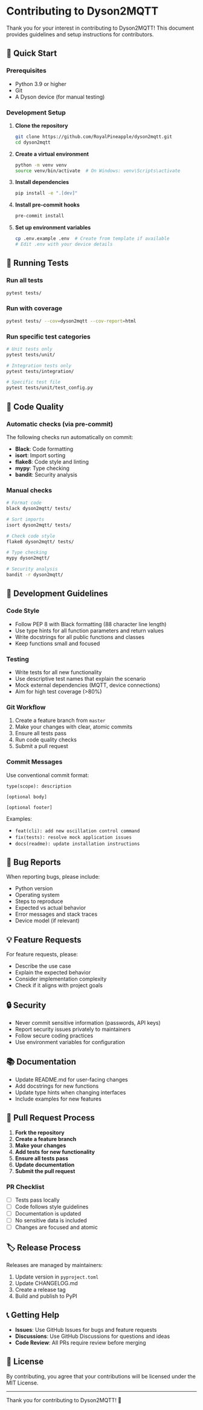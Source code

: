# Contributing to Dyson2MQTT

Thank you for your interest in contributing to Dyson2MQTT! This document provides guidelines and setup instructions for contributors.

## 🚀 Quick Start

### Prerequisites
- Python 3.9 or higher
- Git
- A Dyson device (for manual testing)

### Development Setup

1. **Clone the repository**
   ```bash
   git clone https://github.com/RoyalPineapple/dyson2mqtt.git
   cd dyson2mqtt
   ```

2. **Create a virtual environment**
   ```bash
   python -m venv venv
   source venv/bin/activate  # On Windows: venv\Scripts\activate
   ```

3. **Install dependencies**
   ```bash
   pip install -e ".[dev]"
   ```

4. **Install pre-commit hooks**
   ```bash
   pre-commit install
   ```

5. **Set up environment variables**
   ```bash
   cp .env.example .env  # Create from template if available
   # Edit .env with your device details
   ```

## 🧪 Running Tests

### Run all tests
```bash
pytest tests/
```

### Run with coverage
```bash
pytest tests/ --cov=dyson2mqtt --cov-report=html
```

### Run specific test categories
```bash
# Unit tests only
pytest tests/unit/

# Integration tests only
pytest tests/integration/

# Specific test file
pytest tests/unit/test_config.py
```

## 🔧 Code Quality

### Automatic checks (via pre-commit)
The following checks run automatically on commit:
- **Black**: Code formatting
- **isort**: Import sorting
- **flake8**: Code style and linting
- **mypy**: Type checking
- **bandit**: Security analysis

### Manual checks
```bash
# Format code
black dyson2mqtt/ tests/

# Sort imports
isort dyson2mqtt/ tests/

# Check code style
flake8 dyson2mqtt/ tests/

# Type checking
mypy dyson2mqtt/

# Security analysis
bandit -r dyson2mqtt/
```

## 📝 Development Guidelines

### Code Style
- Follow PEP 8 with Black formatting (88 character line length)
- Use type hints for all function parameters and return values
- Write docstrings for all public functions and classes
- Keep functions small and focused

### Testing
- Write tests for all new functionality
- Use descriptive test names that explain the scenario
- Mock external dependencies (MQTT, device connections)
- Aim for high test coverage (>80%)

### Git Workflow
1. Create a feature branch from `master`
2. Make your changes with clear, atomic commits
3. Ensure all tests pass
4. Run code quality checks
5. Submit a pull request

### Commit Messages
Use conventional commit format:
```
type(scope): description

[optional body]

[optional footer]
```

Examples:
- `feat(cli): add new oscillation control command`
- `fix(tests): resolve mock application issues`
- `docs(readme): update installation instructions`

## 🐛 Bug Reports

When reporting bugs, please include:
- Python version
- Operating system
- Steps to reproduce
- Expected vs actual behavior
- Error messages and stack traces
- Device model (if relevant)

## 💡 Feature Requests

For feature requests, please:
- Describe the use case
- Explain the expected behavior
- Consider implementation complexity
- Check if it aligns with project goals

## 🔒 Security

- Never commit sensitive information (passwords, API keys)
- Report security issues privately to maintainers
- Follow secure coding practices
- Use environment variables for configuration

## 📚 Documentation

- Update README.md for user-facing changes
- Add docstrings for new functions
- Update type hints when changing interfaces
- Include examples for new features

## 🤝 Pull Request Process

1. **Fork the repository**
2. **Create a feature branch**
3. **Make your changes**
4. **Add tests for new functionality**
5. **Ensure all tests pass**
6. **Update documentation**
7. **Submit the pull request**

### PR Checklist
- [ ] Tests pass locally
- [ ] Code follows style guidelines
- [ ] Documentation is updated
- [ ] No sensitive data is included
- [ ] Changes are focused and atomic

## 🏷️ Release Process

Releases are managed by maintainers:
1. Update version in `pyproject.toml`
2. Update CHANGELOG.md
3. Create a release tag
4. Build and publish to PyPI

## 📞 Getting Help

- **Issues**: Use GitHub Issues for bugs and feature requests
- **Discussions**: Use GitHub Discussions for questions and ideas
- **Code Review**: All PRs require review before merging

## 📄 License

By contributing, you agree that your contributions will be licensed under the MIT License.

---

Thank you for contributing to Dyson2MQTT! 🎉
